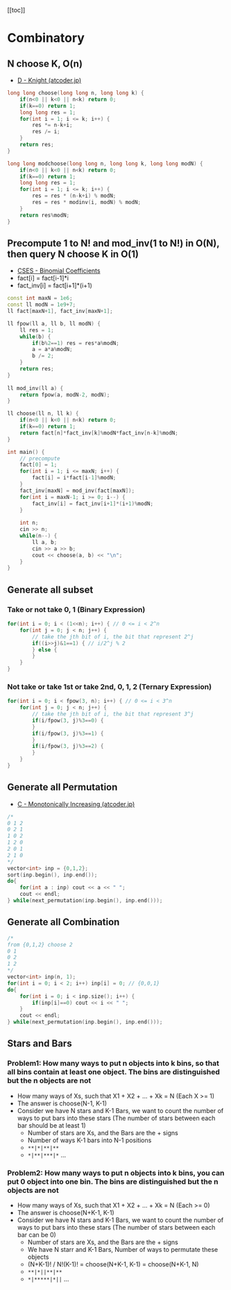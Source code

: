 [[toc]]

# Combinatory

## N choose K, O(n)
- [D - Knight (atcoder.jp)](https://atcoder.jp/contests/abc145/tasks/abc145_d)
```cpp
long long choose(long long n, long long k) {
    if(n<0 || k<0 || n<k) return 0;
    if(k==0) return 1;
    long long res = 1;
    for(int i = 1; i <= k; i++) {
        res *= n-k+i;
        res /= i;
    }
    return res;
}

long long modchoose(long long n, long long k, long long modN) {
    if(n<0 || k<0 || n<k) return 0;
    if(k==0) return 1;
    long long res = 1;
    for(int i = 1; i <= k; i++) {
        res = res * (n-k+i) % modN;
        res = res * modinv(i, modN) % modN;
    }
    return res%modN;
}
```

## Precompute 1 to N! and mod_inv(1 to N!) in O(N), then query N choose K in O(1)
- [CSES - Binomial Coefficients](https://cses.fi/problemset/task/1079)
- fact[i] = fact[i-1]*i
- fact_inv[i] = fact[i+1]*(i+1)
```cpp
const int maxN = 1e6;
const ll modN = 1e9+7;
ll fact[maxN+1], fact_inv[maxN+1];

ll fpow(ll a, ll b, ll modN) {
    ll res = 1;
    while(b) {
        if(b%2==1) res = res*a%modN;
        a = a*a%modN;
        b /= 2;
    }
    return res;
}
 
ll mod_inv(ll a) {
    return fpow(a, modN-2, modN);
}

ll choose(ll n, ll k) {
    if(n<0 || k<0 || n<k) return 0;
    if(k==0) return 1;
    return fact[n]*fact_inv[k]%modN*fact_inv[n-k]%modN;
}

int main() {
    // precompute
    fact[0] = 1;
    for(int i = 1; i <= maxN; i++) {
        fact[i] = i*fact[i-1]%modN;
    }
    fact_inv[maxN] = mod_inv(fact[maxN]);
    for(int i = maxN-1; i >= 0; i--) {
        fact_inv[i] = fact_inv[i+1]*(i+1)%modN;
    }
		
    int n;
    cin >> n;
    while(n--) {
        ll a, b;
        cin >> a >> b;
        cout << choose(a, b) << "\n";
    }
}
```

## Generate all subset
### Take or not take 0, 1 (Binary Expression)
```cpp
for(int i = 0; i < (1<<n); i++) { // 0 <= i < 2^n
    for(int j = 0; j < n; j++) {
        // take the jth bit of i, the bit that represent 2^j
        if((i>>j)&1==1) { // i/2^j % 2
        } else {
        }
    }
}
```
### Not take or take 1st or take 2nd, 0, 1, 2 (Ternary Expression)
``` cpp
for(int i = 0; i < fpow(3, n); i++) { // 0 <= i < 3^n
    for(int j = 0; j < n; j++) {
        // take the jth bit of i, the bit that represent 3^j
        if(i/fpow(3, j)%3==0) {
        }
        if(i/fpow(3, j)%3==1) {
        }
        if(i/fpow(3, j)%3==2) {
        }
    }
}
```

## Generate all Permutation
- [C - Monotonically Increasing (atcoder.jp)](https://atcoder.jp/contests/abc263/tasks/abc263_c)
```cpp
/*
0 1 2
0 2 1
1 0 2
1 2 0
2 0 1
2 1 0
*/
vector<int> inp = {0,1,2};
sort(inp.begin(), inp.end());
do{
    for(int a : inp) cout << a << " ";
    cout << endl;
} while(next_permutation(inp.begin(), inp.end()));
```

## Generate all Combination
```cpp
/*
from {0,1,2} choose 2
0 1
0 2
1 2
*/
vector<int> inp(n, 1);
for(int i = 0; i < 2; i++) inp[i] = 0; // {0,0,1}
do{
    for(int i = 0; i < inp.size(); i++) {
        if(inp[i]==0) cout << i << " ";
    }
    cout << endl;
} while(next_permutation(inp.begin(), inp.end()));
```

## Stars and Bars
### Problem1: How many ways to put n objects into k bins, so that all bins contain at least one object. The bins are distinguished but the n objects are not 
* How many ways of Xs, such that X1 + X2 + ... + Xk = N (Each X >= 1)
* The answer is choose(N-1, K-1)
* Consider we have N stars and K-1 Bars, we want to count the number of ways to put bars into these stars (The number of stars between each bar should be at least 1)
    + Number of stars are Xs, and the Bars are the + signs
    + Number of ways K-1 bars into N-1 positions
    + `**|*|**|**`
    + `*|**|***|*` ...
### Problem2: How many ways to put n objects into k bins, you can put 0 object into one bin. The bins are distinguished but the n objects are not 
* How many ways of Xs, such that X1 + X2 + ... + Xk = N (Each >= 0)
* The answer is choose(N+K-1, K-1)
* Consider we have N stars and K-1 Bars, we want to count the number of ways to put bars into these stars (The number of stars between each bar can be 0)
    + Number of stars are Xs, and the Bars are the + signs
    + We have N starr and K-1 Bars, Number of ways to permutate these objects
    + (N+K-1)! / N!(K-1)! = choose(N+K-1, K-1) = choose(N+K-1, N)
    + `**|*||**|**`
    + `*|*****|*||` ...



